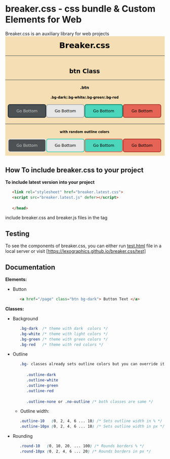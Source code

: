 # breaker.css - css bundle & Custom Elements for Web

Breaker.css is an auxiliary library for web projects
![Representation of breaker.css library](https://raw.githubusercontent.com/Lexographics/breaker.css/main/img/repr.png)


## How To include breaker.css to your project

**To include latest version into your project**
```html
   <link rel="stylesheet" href="breaker.latest.css">
   <script src="breaker.latest.js" defer></script>

   </head>
```
include breaker.css and breaker.js files in the **<head>** tag


## Testing
To see the components of breaker.css, you can either run [test.html](test.html) file in a local server or visit [https://lexographics.github.io/breaker.css/test]


## Documentation

**Elements:**
- Button
   ```html
      <a href="/page" class="btn bg-dark"> Button Text </a>
   ```


**Classes:**
- Background
   ```css
      .bg-dark  /* theme with dark  colors */
      .bg-white /* theme with light colors */
      .bg-green /* theme with green colors */
      .bg-red   /* theme with red colors */
   ```

- Outline
   ```css
      .bg- classes already sets outline colors but you can override it with:
      
         .outline-dark
         .outline-white
         .outline-green
         .outline-red

         .outline-none or .no-outline /* both classes are same */
   ```
   * Outline width:
   ```css
      .outline-10   (0, 2, 4, 6 ... 10) /* Sets outline width in % */
      .outline-10px (0, 2, 4, 6 ... 10) /* Sets outline width in px */
   ```


- Rounding
   ```css
      .round-10   (0, 10, 20, ... 100) /* Rounds borders % */
      .round-10px (0, 2, 4, 6 ... 20) /* Rounds borders in px */
   ```
